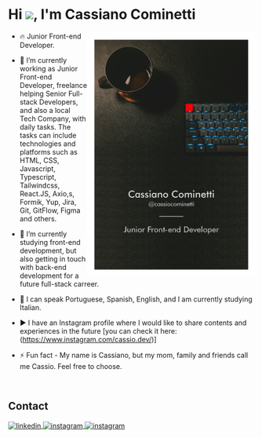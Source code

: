 <h1 align="left">Hi <img src="https://raw.githubusercontent.com/kaueMarques/kaueMarques/master/hi.gif" height="30px">, I'm Cassiano Cominetti</h1>

<img align="right" height="500em" src="./assets/card.png">

- 🔥 Junior Front-end Developer.

- 🔭 I’m currently working as Junior Front-end Developer, freelance helping Senior Full-stack Developers, and also a local Tech Company, with daily tasks. The tasks can include technologies and platforms such as HTML, CSS, Javascript, Typescript, Tailwindcss, React.JS, Axio,s, Formik, Yup, Jira, Git, GitFlow, Figma and others.

- 🌱 I’m currently studying front-end development, but also getting in touch with back-end development for a future full-stack carreer.

- 💬 I can speak Portuguese, Spanish, English, and I am currently studying Italian. 

- ▶️ I have an Instagram profile where I would like to share contents and experiences in the future [you can check it here: (https://www.instagram.com/cassio.dev/)]

- ⚡ Fun fact - My name is Cassiano, but my mom, family and friends call me Cassio. Feel free to choose.

<br>

## Contact

<p align="left">
<a href="https://www.linkedin.com/in/cassianocominetti/" target="_blank">
  <img align="center" src="https://img.shields.io/badge/-cassianocominetti-05122A?style=flat&logo=linkedin" alt="linkedin"/>
</a>
<a href="https://github.com/Cassiocominetti" target="_blank">
 <img align="center" src="https://img.shields.io/badge/-cassiocominetti-05122A?style=flat&logo=github" alt="instagram"/>
</a>
<a href="https://www.instagram.com/cassio.dev/" target="_blank">
 <img align="center" src="https://img.shields.io/badge/-cassio.dev-05122A?style=flat&logo=instagram" alt="instagram"/>
</a>
</p>
